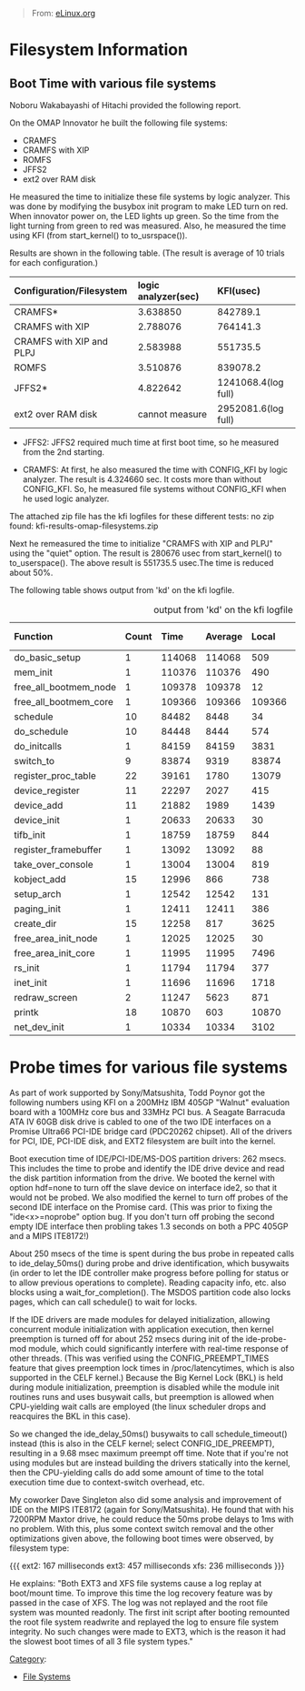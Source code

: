 > From: [eLinux.org](http://eLinux.org/Filesystem_Information "http://eLinux.org/Filesystem_Information")


# Filesystem Information



## Boot Time with various file systems

Noboru Wakabayashi of Hitachi provided the following report.

On the OMAP Innovator he built the following file systems:

-   CRAMFS
-   CRAMFS with XIP
-   ROMFS
-   JFFS2
-   ext2 over RAM disk

He measured the time to initialize these file systems by logic analyzer.
This was done by modifying the busybox init program to make LED turn on
red. When innovator power on, the LED lights up green. So the time from
the light turning from green to red was measured. Also, he measured the
time using KFI (from start\_kernel() to to\_usrspace()).

Results are shown in the following table. (The result is average of 10
trials for each configuration.)

<table>
<thead>
<tr class="header">
<th align="left"><strong>Configuration/Filesystem</strong></th>
<th align="left"><strong>logic analyzer(sec)</strong></th>
<th align="left"><strong>KFI(usec)</strong></th>
</tr>
</thead>
<tbody>
<tr class="odd">
<td align="left">CRAMFS*</td>
<td align="left">3.638850</td>
<td align="left">842789.1</td>
</tr>
<tr class="even">
<td align="left">CRAMFS with XIP</td>
<td align="left">2.788076</td>
<td align="left">764141.3</td>
</tr>
<tr class="odd">
<td align="left">CRAMFS with XIP and PLPJ</td>
<td align="left">2.583988</td>
<td align="left">551735.5</td>
</tr>
<tr class="even">
<td align="left">ROMFS</td>
<td align="left">3.510876</td>
<td align="left">839078.2</td>
</tr>
<tr class="odd">
<td align="left">JFFS2*</td>
<td align="left">4.822642</td>
<td align="left">1241068.4(log full)</td>
</tr>
<tr class="even">
<td align="left">ext2 over RAM disk</td>
<td align="left">cannot measure</td>
<td align="left">2952081.6(log full)</td>
</tr>
</tbody>
</table>

-   JFFS2: JFFS2 required much time at first boot time, so he measured
    from the 2nd starting.

-   CRAMFS: At first, he also measured the time with CONFIG\_KFI by
    logic analyzer. The result is 4.324660 sec. It costs more than
    without CONFIG\_KFI. So, he measured file systems without
    CONFIG\_KFI when he used logic analyzer.

The attached zip file has the kfi logfiles for these different tests: no
zip found: kfi-results-omap-filesystems.zip

Next he remeasured the time to initialize "CRAMFS with XIP and PLPJ"
using the "quiet" option. The result is 280676 usec from start\_kernel()
to to\_userspace(). The above result is 551735.5 usec.The time is
reduced about 50%.

The following table shows output from 'kd' on the kfi logfile.



<table>
<caption> output from 'kd' on the kfi logfile </caption>
<thead>
<tr class="header">
<th align="left"><strong>Function</strong></th>
<th align="left"><strong>Count</strong></th>
<th align="left"><strong>Time</strong></th>
<th align="left"><strong>Average</strong></th>
<th align="left"><strong>Local</strong></th>
<th align="left"><strong>Max-sub</strong></th>
<th align="left"><strong>Ms count</strong></th>
</tr>
</thead>
<tbody>
<tr class="odd">
<td align="left">do_basic_setup</td>
<td align="left">1</td>
<td align="left">114068</td>
<td align="left">114068</td>
<td align="left">509</td>
<td align="left">do_initcalls</td>
<td align="left">1</td>
</tr>
<tr class="even">
<td align="left">mem_init</td>
<td align="left">1</td>
<td align="left">110376</td>
<td align="left">110376</td>
<td align="left">490</td>
<td align="left">free_all_bootmem_node</td>
<td align="left">1</td>
</tr>
<tr class="odd">
<td align="left">free_all_bootmem_node</td>
<td align="left">1</td>
<td align="left">109378</td>
<td align="left">109378</td>
<td align="left">12</td>
<td align="left">free_all_bootmem_core</td>
<td align="left">1</td>
</tr>
<tr class="even">
<td align="left">free_all_bootmem_core</td>
<td align="left">1</td>
<td align="left">109366</td>
<td align="left">109366</td>
<td align="left">109366</td>
<td align="left">-</td>
<td align="left">0</td>
</tr>
<tr class="odd">
<td align="left">schedule</td>
<td align="left">10</td>
<td align="left">84482</td>
<td align="left">8448</td>
<td align="left">34</td>
<td align="left">do_schedule</td>
<td align="left">10</td>
</tr>
<tr class="even">
<td align="left">do_schedule</td>
<td align="left">10</td>
<td align="left">84448</td>
<td align="left">8444</td>
<td align="left">574</td>
<td align="left">switch_to</td>
<td align="left">9</td>
</tr>
<tr class="odd">
<td align="left">do_initcalls</td>
<td align="left">1</td>
<td align="left">84159</td>
<td align="left">84159</td>
<td align="left">3831</td>
<td align="left">device_init</td>
<td align="left">1</td>
</tr>
<tr class="even">
<td align="left">switch_to</td>
<td align="left">9</td>
<td align="left">83874</td>
<td align="left">9319</td>
<td align="left">83874</td>
<td align="left">-</td>
<td align="left">0</td>
</tr>
<tr class="odd">
<td align="left">register_proc_table</td>
<td align="left">22</td>
<td align="left">39161</td>
<td align="left">1780</td>
<td align="left">13079</td>
<td align="left">register_proc_table</td>
<td align="left">18</td>
</tr>
<tr class="even">
<td align="left">device_register</td>
<td align="left">11</td>
<td align="left">22297</td>
<td align="left">2027</td>
<td align="left">415</td>
<td align="left">device_add</td>
<td align="left">11</td>
</tr>
<tr class="odd">
<td align="left">device_add</td>
<td align="left">11</td>
<td align="left">21882</td>
<td align="left">1989</td>
<td align="left">1439</td>
<td align="left">kobject_add</td>
<td align="left">11</td>
</tr>
<tr class="even">
<td align="left">device_init</td>
<td align="left">1</td>
<td align="left">20633</td>
<td align="left">20633</td>
<td align="left">30</td>
<td align="left">net_dev_init</td>
<td align="left">1</td>
</tr>
<tr class="odd">
<td align="left">tifb_init</td>
<td align="left">1</td>
<td align="left">18759</td>
<td align="left">18759</td>
<td align="left">844</td>
<td align="left">register_framebuffer</td>
<td align="left">1</td>
</tr>
<tr class="even">
<td align="left">register_framebuffer</td>
<td align="left">1</td>
<td align="left">13092</td>
<td align="left">13092</td>
<td align="left">88</td>
<td align="left">take_over_console</td>
<td align="left">1</td>
</tr>
<tr class="odd">
<td align="left">take_over_console</td>
<td align="left">1</td>
<td align="left">13004</td>
<td align="left">13004</td>
<td align="left">819</td>
<td align="left">redraw_screen</td>
<td align="left">1</td>
</tr>
<tr class="even">
<td align="left">kobject_add</td>
<td align="left">15</td>
<td align="left">12996</td>
<td align="left">866</td>
<td align="left">738</td>
<td align="left">create_dir</td>
<td align="left">15</td>
</tr>
<tr class="odd">
<td align="left">setup_arch</td>
<td align="left">1</td>
<td align="left">12542</td>
<td align="left">12542</td>
<td align="left">131</td>
<td align="left">paging_init</td>
<td align="left">1</td>
</tr>
<tr class="even">
<td align="left">paging_init</td>
<td align="left">1</td>
<td align="left">12411</td>
<td align="left">12411</td>
<td align="left">386</td>
<td align="left">free_area_init_node</td>
<td align="left">1</td>
</tr>
<tr class="odd">
<td align="left">create_dir</td>
<td align="left">15</td>
<td align="left">12258</td>
<td align="left">817</td>
<td align="left">3625</td>
<td align="left">populate_dir</td>
<td align="left">9</td>
</tr>
<tr class="even">
<td align="left">free_area_init_node</td>
<td align="left">1</td>
<td align="left">12025</td>
<td align="left">12025</td>
<td align="left">30</td>
<td align="left">free_area_init_core</td>
<td align="left">1</td>
</tr>
<tr class="odd">
<td align="left">free_area_init_core</td>
<td align="left">1</td>
<td align="left">11995</td>
<td align="left">11995</td>
<td align="left">7496</td>
<td align="left">__alloc_bootmem_node</td>
<td align="left">1</td>
</tr>
<tr class="even">
<td align="left">rs_init</td>
<td align="left">1</td>
<td align="left">11794</td>
<td align="left">11794</td>
<td align="left">377</td>
<td align="left">printk</td>
<td align="left">3</td>
</tr>
<tr class="odd">
<td align="left">inet_init</td>
<td align="left">1</td>
<td align="left">11696</td>
<td align="left">11696</td>
<td align="left">1718</td>
<td align="left">ip_init</td>
<td align="left">1</td>
</tr>
<tr class="even">
<td align="left">redraw_screen</td>
<td align="left">2</td>
<td align="left">11247</td>
<td align="left">5623</td>
<td align="left">871</td>
<td align="left">do_update_region</td>
<td align="left">1</td>
</tr>
<tr class="odd">
<td align="left">printk</td>
<td align="left">18</td>
<td align="left">10870</td>
<td align="left">603</td>
<td align="left">10870</td>
<td align="left">-</td>
<td align="left">0</td>
</tr>
<tr class="even">
<td align="left">net_dev_init</td>
<td align="left">1</td>
<td align="left">10334</td>
<td align="left">10334</td>
<td align="left">3102</td>
<td align="left">ethif_probe</td>
<td align="left">1</td>
</tr>
</tbody>
</table>

# Probe times for various file systems

As part of work supported by Sony/Matsushita, Todd Poynor got the
following numbers using KFI on a 200MHz IBM 405GP "Walnut" evaluation
board with a 100MHz core bus and 33MHz PCI bus. A Seagate Barracuda ATA
IV 60GB disk drive is cabled to one of the two IDE interfaces on a
Promise Ultra66 PCI-IDE bridge card (PDC20262 chipset). All of the
drivers for PCI, IDE, PCI-IDE disk, and EXT2 filesystem are built into
the kernel.

Boot execution time of IDE/PCI-IDE/MS-DOS partition drivers: 262 msecs.
This includes the time to probe and identify the IDE drive device and
read the disk partition information from the drive. We booted the kernel
with option hdf=none to turn off the slave device on interface ide2, so
that it would not be probed. We also modified the kernel to turn off
probes of the second IDE interface on the Promise card. (This was prior
to fixing the "ide\<x\>=noprobe" option bug. If you don't turn off
probing the second empty IDE interface then probling takes 1.3 seconds
on both a PPC 405GP and a MIPS ITE8172!)

About 250 msecs of the time is spent during the bus probe in repeated
calls to ide\_delay\_50ms() during probe and drive identification, which
busywaits (in order to let the IDE controller make progress before
polling for status or to allow previous operations to complete). Reading
capacity info, etc. also blocks using a wait\_for\_completion(). The
MSDOS partition code also locks pages, which can call schedule() to wait
for locks.

If the IDE drivers are made modules for delayed initialization, allowing
concurrent module initialization with application execution, then kernel
preemption is turned off for about 252 msecs during init of the
ide-probe-mod module, which could significantly interfere with real-time
response of other threads. (This was verified using the
CONFIG\_PREEMPT\_TIMES feature that gives preemption lock times in
/proc/latencytimes, which is also supported in the CELF kernel.) Because
the Big Kernel Lock (BKL) is held during module initialization,
preemption is disabled while the module init routines runs and uses
busywait calls, but preemption is allowed when CPU-yielding wait calls
are employed (the linux scheduler drops and reacquires the BKL in this
case).

So we changed the ide\_delay\_50ms() busywaits to call
schedule\_timeout() instead (this is also in the CELF kernel; select
CONFIG\_IDE\_PREEMPT), resulting in a 9.68 msec maximum preempt off
time. Note that if you're not using modules but are instead building the
drivers statically into the kernel, then the CPU-yielding calls do add
some amount of time to the total execution time due to context-switch
overhead, etc.

My coworker Dave Singleton also did some analysis and improvement of IDE
on the MIPS ITE8172 (again for Sony/Matsushita). He found that with his
7200RPM Maxtor drive, he could reduce the 50ms probe delays to 1ms with
no problem. With this, plus some context switch removal and the other
optimizations given above, the following boot times were observed, by
filesystem type:

\{\{\{ ext2: 167 milliseconds ext3: 457 milliseconds xfs: 236 milliseconds
\}\}\}

He explains: "Both EXT3 and XFS file systems cause a log replay at
boot/mount time. To improve this time the log recovery feature was by
passed in the case of XFS. The log was not replayed and the root file
system was mounted readonly. The first init script after booting
remounted the root file system readwrite and replayed the log to ensure
file system integrity. No such changes were made to EXT3, which is the
reason it had the slowest boot times of all 3 file system types."


[Category](http://eLinux.org/Special:Categories "Special:Categories"):

-   [File Systems](http://eLinux.org/Category:File_Systems "Category:File Systems")

